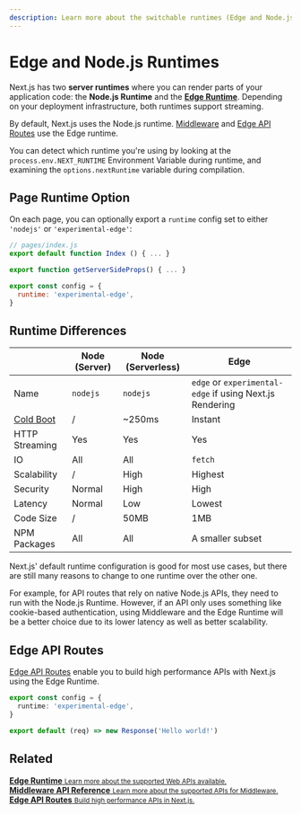 ```yaml
---
description: Learn more about the switchable runtimes (Edge and Node.js) in Next.js.
---
```


# Edge and Node.js Runtimes

Next.js has two **server runtimes** where you can render parts of your application code: the **Node.js Runtime** and the [**Edge Runtime**](/docs/api-reference/edge-runtime.md). Depending on your deployment infrastructure, both runtimes support streaming.

By default, Next.js uses the Node.js runtime. [Middleware](https://nextjs.org/docs/advanced-features/middleware) and [Edge API Routes](https://nextjs.org/docs/api-routes/edge-api-routes) use the Edge runtime.

You can detect which runtime you're using by looking at the `process.env.NEXT_RUNTIME` Environment Variable during runtime, and examining the `options.nextRuntime` variable during compilation.

## Page Runtime Option

On each page, you can optionally export a `runtime` config set to either `'nodejs'` or `'experimental-edge'`:

```jsx
// pages/index.js
export default function Index () { ... }

export function getServerSideProps() { ... }

export const config = {
  runtime: 'experimental-edge',
}
```

## Runtime Differences

|                                                                                                                                                     | Node (Server) | Node (Serverless) | Edge                                                     |
| --------------------------------------------------------------------------------------------------------------------------------------------------- | ------------- | ----------------- | -------------------------------------------------------- |
| Name                                                                                                                                                | `nodejs`      | `nodejs`          | `edge` or `experimental-edge` if using Next.js Rendering |
| [Cold Boot](https://vercel.com/docs/concepts/get-started/compute#cold-and-hot-boots?utm_source=next-site&utm_medium=docs&utm_campaign=next-website) | /             | ~250ms            | Instant                                                  |
| HTTP Streaming                                                                                                                                      | Yes           | Yes               | Yes                                                      |
| IO                                                                                                                                                  | All           | All               | `fetch`                                                  |
| Scalability                                                                                                                                         | /             | High              | Highest                                                  |
| Security                                                                                                                                            | Normal        | High              | High                                                     |
| Latency                                                                                                                                             | Normal        | Low               | Lowest                                                   |
| Code Size                                                                                                                                           | /             | 50MB              | 1MB                                                      |
| NPM Packages                                                                                                                                        | All           | All               | A smaller subset                                         |

Next.js' default runtime configuration is good for most use cases, but there are still many reasons to change to one runtime over the other one.

For example, for API routes that rely on native Node.js APIs, they need to run with the Node.js Runtime. However, if an API only uses something like cookie-based authentication, using Middleware and the Edge Runtime will be a better choice due to its lower latency as well as better scalability.

## Edge API Routes

[Edge API Routes](/docs/api-routes/edge-api-routes.md) enable you to build high performance APIs with Next.js using the Edge Runtime.

```typescript
export const config = {
  runtime: 'experimental-edge',
}

export default (req) => new Response('Hello world!')
```

## Related

<div class="card">
  <a href="/docs/api-reference/edge-runtime.md">
    <b>Edge Runtime</b>
    <small>Learn more about the supported Web APIs available.</small>
  </a>
</div>

<div class="card">
  <a href="/docs/api-reference/next/server.md">
    <b>Middleware API Reference</b>
    <small>Learn more about the supported APIs for Middleware.</small>
  </a>
</div>

<div class="card">
  <a href="/docs/api-routes/edge-api-routes.md">
    <b>Edge API Routes</b>
    <small>Build high performance APIs in Next.js. </small>
  </a>
</div>
